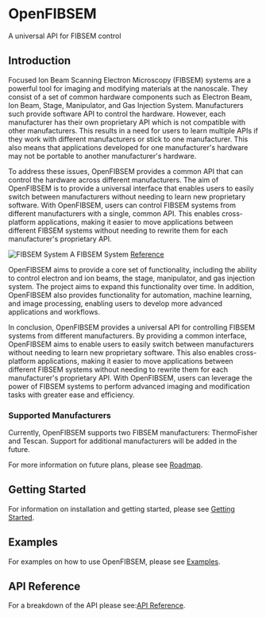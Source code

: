 # OpenFIBSEM
A universal API for FIBSEM control

## Introduction

Focused Ion Beam Scanning Electron Microscopy (FIBSEM) systems are a powerful tool for imaging and modifying materials at the nanoscale. They consist of a set of common hardware components such as Electron Beam, Ion Beam, Stage, Manipulator, and Gas Injection System. Manufacturers such provide software API to control the hardware. However, each manufacturer has their own proprietary API which is not compatible with other manufacturers. This results in a need for users to learn multiple APIs if they work with different manufacturers or stick to one manufacturer. This also means that applications developed for one manufacturer's hardware may not be portable to another manufacturer's hardware.

To address these issues, OpenFIBSEM provides a common API that can control the hardware across different manufacturers. The aim of OpenFIBSEM is to provide a universal interface that enables users to easily switch between manufacturers without needing to learn new proprietary software. With OpenFIBSEM, users can control FIBSEM systems from different manufacturers with a single, common API. This enables cross-platform applications, making it easier to move applications between different FIBSEM systems without needing to rewrite them for each manufacturer's proprietary API.

![FIBSEM System](https://static.cambridge.org/binary/version/id/urn:cambridge.org:id:binary:20220623180832741-0579:S1551929521001528:S1551929521001528_fig2.png)
A FIBSEM System [Reference](https://www.cambridge.org/core/journals/microscopy-today/article/recent-advances-in-gas-injection-systemfree-cryofib-liftout-transfer-for-cryoelectron-tomography-of-multicellular-organisms-and-tissues/)

OpenFIBSEM aims to provide a core set of functionality, including the ability to control electron and ion beams, the stage, manipulator, and gas injection system. The project aims to expand this functionality over time. In addition, OpenFIBSEM also provides functionality for automation, machine learning, and image processing, enabling users to develop more advanced applications and workflows.

In conclusion, OpenFIBSEM provides a universal API for controlling FIBSEM systems from different manufacturers. By providing a common interface, OpenFIBSEM aims to enable users to easily switch between manufacturers without needing to learn new proprietary software. This also enables cross-platform applications, making it easier to move applications between different FIBSEM systems without needing to rewrite them for each manufacturer's proprietary API. With OpenFIBSEM, users can leverage the power of FIBSEM systems to perform advanced imaging and modification tasks with greater ease and efficiency.

### Supported Manufacturers
Currently, OpenFIBSEM supports two FIBSEM manufacturers: ThermoFisher and Tescan. Support for additional manufacturers will be added in the future. 

For more information on future plans, please see [Roadmap](/docs/roadmap.md).

## Getting Started
For information on installation and getting started, please see [Getting Started](GettingStarted.md).

## Examples
For examples on how to use OpenFIBSEM, please see [Examples](/docs/examples.md).

## API Reference

For a breakdown of the API please see:[API Reference](/docs/reference.md).